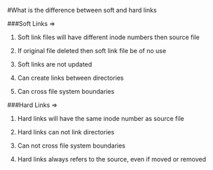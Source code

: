 #What is the difference between soft and hard links

###Soft Links => 
1. Soft link files will have different inode numbers then source file

2. If original file deleted then soft link file be of no use

3. Soft links are not updated

4. Can create links between directories

5. Can cross file system boundaries

###Hard Links => 

1. Hard links will have the same inode number as source file

2. Hard links can not link directories

3. Can not cross file system boundaries

4. Hard links always refers to the source, even if moved or removed